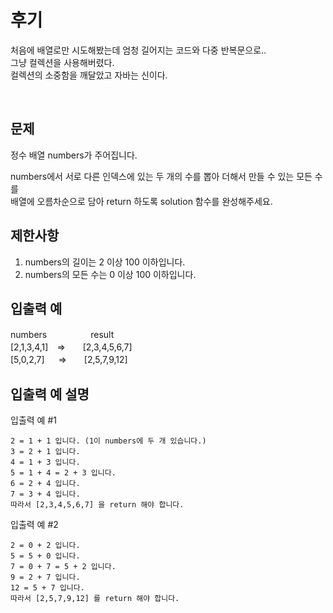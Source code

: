 후기
==
처음에 배열로만 시도해봤는데 엄청 길어지는 코드와 다중 반복문으로..   
그냥 컬렉션을 사용해버렸다.   
컬렉션의 소중함을 깨달았고 자바는 신이다.

<br>

문제
--
정수 배열 numbers가 주어집니다.   
   
numbers에서 서로 다른 인덱스에 있는 두 개의 수를 뽑아 더해서 만들 수 있는 모든 수를   
배열에 오름차순으로 담아 return 하도록 solution 함수를 완성해주세요.   
   
제한사항
--
1. numbers의 길이는 2 이상 100 이하입니다.
2. numbers의 모든 수는 0 이상 100 이하입니다.
   
입출력 예   
--
numbers　　　　　result   
[2,1,3,4,1]　=>　　[2,3,4,5,6,7]   
[5,0,2,7] 　 =>　　[2,5,7,9,12]  
   
입출력 예 설명
--
   
입출력 예 #1   

    2 = 1 + 1 입니다. (1이 numbers에 두 개 있습니다.)
    3 = 2 + 1 입니다.
    4 = 1 + 3 입니다.
    5 = 1 + 4 = 2 + 3 입니다.
    6 = 2 + 4 입니다.
    7 = 3 + 4 입니다.
    따라서 [2,3,4,5,6,7] 을 return 해야 합니다.
   
입출력 예 #2   
   
    2 = 0 + 2 입니다.
    5 = 5 + 0 입니다.
    7 = 0 + 7 = 5 + 2 입니다.
    9 = 2 + 7 입니다.
    12 = 5 + 7 입니다.
    따라서 [2,5,7,9,12] 를 return 해야 합니다.

